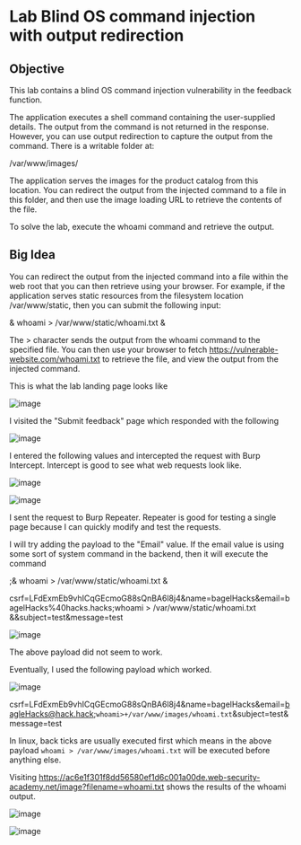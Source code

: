# Lab Blind OS command injection with output redirection

## Objective
 This lab contains a blind OS command injection vulnerability in the feedback function.

The application executes a shell command containing the user-supplied details. The output from the command is not returned in the response. However, you can use output redirection to capture the output from the command. There is a writable folder at:

/var/www/images/

The application serves the images for the product catalog from this location. You can redirect the output from the injected command to a file in this folder, and then use the image loading URL to retrieve the contents of the file.

To solve the lab, execute the whoami command and retrieve the output. 

## Big Idea

 You can redirect the output from the injected command into a file within the web root that you can then retrieve using your browser. For example, if the application serves static resources from the filesystem location /var/www/static, then you can submit the following input:

& whoami > /var/www/static/whoami.txt &

The > character sends the output from the whoami command to the specified file. You can then use your browser to fetch https://vulnerable-website.com/whoami.txt to retrieve the file, and view the output from the injected command. 

This is what the lab landing page  looks like 

![image](https://user-images.githubusercontent.com/90155329/135767912-b4e3e41b-da8c-465f-969d-dfaea7c9928e.png)

I visited the "Submit feedback"  page which responded with the following

![image](https://user-images.githubusercontent.com/90155329/135767917-46a8366e-5c45-4b94-8865-0fa79f9d9e31.png)

I entered the following values and intercepted the request with Burp Intercept. Intercept is good to see what web requests look like.

![image](https://user-images.githubusercontent.com/90155329/135767928-84c4de55-b039-4bcf-9e80-c2b177943ddd.png)

![image](https://user-images.githubusercontent.com/90155329/135767930-5cda6d9a-ef17-4f65-8f14-06b91cc58532.png)

I sent the request to Burp Repeater. Repeater is good for testing a single page because I can quickly modify and test the requests. 

I will try adding the payload to the "Email" value. If the email value is using some sort of system command in the backend, then it will execute the command

;& whoami > /var/www/static/whoami.txt &


csrf=LFdExmEb9vhICqGEcmoG88sQnBA6l8j4&name=bagelHacks&email=bagelHacks%40hacks.hacks;whoami > /var/www/static/whoami.txt &&subject=test&message=test

![image](https://user-images.githubusercontent.com/90155329/135767934-aa40bd94-be00-4442-8e34-54cfc241adaa.png)

The above payload did not seem to work. 

Eventually, I used the following payload which worked.

![image](https://user-images.githubusercontent.com/90155329/135767947-9abf7cdb-2a42-4ecc-9898-01706dab5140.png)

csrf=LFdExmEb9vhICqGEcmoG88sQnBA6l8j4&name=bagelHacks&email=bagleHacks@hack.hack;`whoami>+/var/www/images/whoami.txt`&subject=test&message=test

In linux, back ticks are usually executed first which means in the above payload `whoami > /var/www/images/whoami.txt` will be executed before anything else.


Visiting https://ac6e1f301f8dd56580ef1d6c001a00de.web-security-academy.net/image?filename=whoami.txt shows the results of the whoami output.

![image](https://user-images.githubusercontent.com/90155329/135767955-d2bea869-29d3-4055-97dd-7ed8e9166eff.png)

![image](https://user-images.githubusercontent.com/90155329/135767960-8f635858-2075-4cca-a730-ec4ea9c7702d.png)
